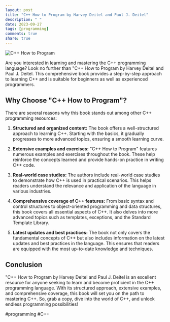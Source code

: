 ```yaml
---
layout: post
title: "C++ How to Program by Harvey Deitel and Paul J. Deitel"
description: " "
date: 2023-09-27
tags: [programming]
comments: true
share: true
---
```


![C++ How to Program](https://images-na.ssl-images-amazon.com/images/I/51qMvq24shL._SX396_BO1,204,203,200_.jpg)

Are you interested in learning and mastering the C++ programming language? Look no further than "C++ How to Program by Harvey Deitel and Paul J. Deitel. This comprehensive book provides a step-by-step approach to learning C++ and is suitable for beginners as well as experienced programmers.

## Why Choose "C++ How to Program"?

There are several reasons why this book stands out among other C++ programming resources:

1. **Structured and organized content:** The book offers a well-structured approach to learning C++. Starting with the basics, it gradually progresses to more advanced topics, ensuring a smooth learning curve.

2. **Extensive examples and exercises:** "C++ How to Program" features numerous examples and exercises throughout the book. These help reinforce the concepts learned and provide hands-on practice in writing C++ code.

3. **Real-world case studies:** The authors include real-world case studies to demonstrate how C++ is used in practical scenarios. This helps readers understand the relevance and application of the language in various industries.

4. **Comprehensive coverage of C++ features:** From basic syntax and control structures to object-oriented programming and data structures, this book covers all essential aspects of C++. It also delves into more advanced topics such as templates, exceptions, and the Standard Template Library.

5. **Latest updates and best practices:** The book not only covers the fundamental concepts of C++ but also includes information on the latest updates and best practices in the language. This ensures that readers are equipped with the most up-to-date knowledge and techniques.

## Conclusion

"C++ How to Program by Harvey Deitel and Paul J. Deitel is an excellent resource for anyone seeking to learn and become proficient in the C++ programming language. With its structured approach, extensive examples, and comprehensive coverage, this book will set you on the path to mastering C++. So, grab a copy, dive into the world of C++, and unlock endless programming possibilities!

#programming #C++
